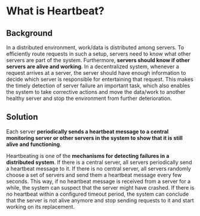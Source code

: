 # What is Heartbeat?

## Background
In a distributed environment, work/data is distributed among servers. To efficiently route requests in such a setup, servers need to know what other servers are part of the system. Furthermore, **servers should know if other servers are alive and working**. In a decentralized system, whenever a request arrives at a server, the server should have enough information to decide which server is responsible for entertaining that request. This makes the timely detection of server failure an important task, which also enables the system to take corrective actions and move the data/work to another healthy server and stop the environment from further deterioration.

## Solution
Each server **periodically sends a heartbeat message to a central monitoring server or other servers in the system to show that it is still alive and functioning**.

Heartbeating is one of the **mechanisms for detecting failures in a distributed system**. If there is a central server, all servers periodically send a heartbeat message to it. If there is no central server, all servers randomly choose a set of servers and send them a heartbeat message every few seconds. This way, if no heartbeat message is received from a server for a while, the system can suspect that the server might have crashed. If there is no heartbeat within a configured timeout period, the system can conclude that the server is not alive anymore and stop sending requests to it and start working on its replacement.